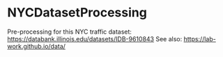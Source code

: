 # NYCDatasetProcessing
Pre-processing for this NYC traffic dataset: https://databank.illinois.edu/datasets/IDB-9610843
See also: https://lab-work.github.io/data/
